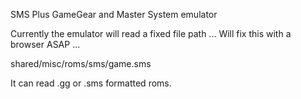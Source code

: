 SMS Plus  GameGear and Master System emulator

Currently the emulator will read a fixed file path ... Will fix this with
a browser ASAP ...

shared/misc/roms/sms/game.sms

It can read .gg or .sms formatted roms.


